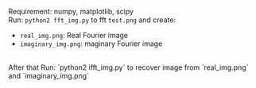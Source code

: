 Requirement: numpy, matplotlib, scipy
<br>
Run: `python2 fft_img.py` to fft `test.png` and create:
<br>
-  `real_img.png`: Real Fourier image
-  `imaginary_img.png`:  maginary Fourier image
<br>
After that Run: `python2 ifft_img.py` to recover image from `real_img.png` and `imaginary_img.png`
